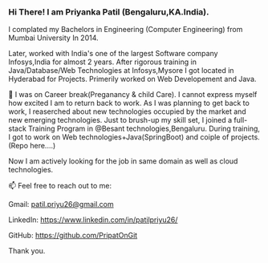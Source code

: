 ### Hi There! I am Priyanka Patil (Bengaluru,KA.India). 
I complated my Bachelors in Engineering (Computer Engineering) from Mumbai University In 2014.

Later, worked with India's one of the largest Software company Infosys,India for almost 2 years. After rigorous training in Java/Database/Web Technologies at Infosys,Mysore I got located in Hyderabad for Projects.
Primerily worked on Web Developement and Java.

🌱 I was on Career break(Preganancy & child Care). I cannot express myself how excited I am to return back to work.
As I was planning to get back to work, I reaserched about new technologies occupied by the market and new emerging technologies.
Just to brush-up my skill set, I joined a full-stack Training Program in @Besant technologies,Bengaluru. During training, I got to work on Web technologies+Java(SpringBoot) and coiple of projects.(Repo here....)

Now I am actively looking for the job in same domain as well as cloud technologies.

📫 Feel free to reach out to me:

Gmail:    patil.priyu26@gmail.com

LinkedIn: https://www.linkedin.com/in/patilpriyu26/

GitHub:   https://github.com/PripatOnGit


Thank you.

